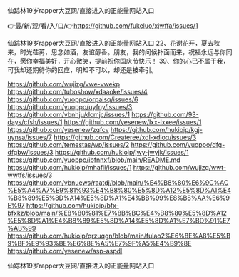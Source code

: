 仙踪林19岁rapper大豆网/直接进入的正能量网站入口

👉最/新/观/看/入/口/👉https://github.com/fukeluo/xjwffa/issues/1

仙踪林19岁rapper大豆网/直接进入的正能量网站入口	22、花谢花开，夏去秋来，时光荏苒，思念如酒，友谊醇香。朋友，我的问候扑面而来，祝福永远与你同在，愿你幸福美好，开心微笑，提前祝你国庆节快乐！
	39、你的心已不属于我，可我却还期待你的回应，明知不可以，却还是被牵引。


https://github.com/wujizg/vwe-vwekp
https://github.com/tuboshow/xdaaoke/issues/4
https://github.com/yuoppo/orpaisq/issues/6
https://github.com/yuoppo/uyfny/issues/3
https://github.com/vbnhju/dcmjc/issues/1
https://github.com/93-days/cfsh/issues/1
https://github.com/yesenew/lxx-lxxee/issues/1
https://github.com/yesenew/zqfcv
https://github.com/hukioip/kgj-uynsa/issues/7
https://github.com/Createree/xdl-xdloq/issues/3
https://github.com/temestas/wp/issues/2
https://github.com/yuoppo/dfg-dfgbw/issues/3
https://github.com/hukioip/jwy-jwyjk/issues/1
https://github.com/yuoppo/ibfnnxf/blob/main/README.md
https://github.com/hukioip/mhafli/issues/1
https://github.com/wujizg/wwt-wwtfs/issues/3
https://github.com/vbnuews/raatdj/blob/main/%E4%B8%80%E6%9C%AC%E5%A4%A7%E9%81%93%E4%B8%80%E5%8D%A12%E5%8D%A1%E4%B8%89%E5%8D%A14%E5%8D%A1%E4%BB%99%E8%B8%AA%E6%9E%97
https://github.com/hukioip/bfx-bfxkz/blob/main/%E8%80%81%E7%8B%BC%E4%B8%80%E5%8D%A12%E5%8D%A1%E4%B8%89%E5%8D%A14%E5%8D%A1%E7%BD%91%E7%AB%99
https://github.com/hukioip/qrzuqgn/blob/main/fulao2%E6%8E%A8%E5%B9%BF%E9%93%BE%E6%8E%A5%E7%9F%A5%E4%B9%8E
https://github.com/yesenew/asp-aspdl

仙踪林19岁rapper大豆网/直接进入的正能量网站入口
